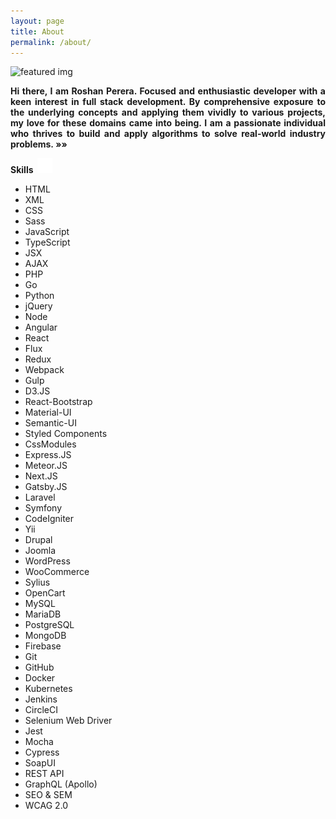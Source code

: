 ```yaml
---
layout: page
title: About
permalink: /about/
---
```

<main class="grid-container">
    <article class="featured">
        <div id="test" onmousedown='return false;' onselectstart='return false;'>
            <img class="center-block" src="https://avatars.githubusercontent.com/u/68834456?v=4" alt="featured img" width="200" height="200" role="img" />
        </div>
        <div style="text-align: justify;">   
            <div id="test" onmousedown='return false;' onselectstart='return false;'>
                <p><b>Hi there, I am Roshan Perera. Focused and enthusiastic developer with a keen interest in full stack development. By comprehensive exposure to the underlying concepts and applying them vividly to various projects, my love for these domains came into being. I am a passionate individual who thrives to build and apply algorithms to solve real-world industry problems.&nbsp;&raquo;&raquo;</b></p>
            </div>
        </div>
    </article>
</main>

<div class="skills">
    <div id="test" onmousedown='return false;' onselectstart='return false;'>
        <p><b>Skills&nbsp;&nbsp;<img src="https://raw.githubusercontent.com/roshanx911/roshanx911/master/animation-3.svg" /></b></p>
        <ul>
            <li>HTML</li>
            <li>XML</li>
            <li>CSS</li>
            <li>Sass</li>
            <li>JavaScript</li>
            <li>TypeScript</li>
            <li>JSX</li>
            <li>AJAX</li>
            <li>PHP</li>
            <li>Go</li>
            <li>Python</li>
            <li>jQuery</li>
            <li>Node</li>
            <li>Angular</li>
            <li>React</li>
            <li>Flux</li>
            <li>Redux</li>
            <li>Webpack</li>
            <li>Gulp</li>
            <li>D3.JS</li>
            <li>React-Bootstrap</li>
            <li>Material-UI</li>
            <li>Semantic-UI</li>   
            <li>Styled Components</li>
            <li>CssModules</li>
            <li>Express.JS</li>
            <li>Meteor.JS</li>
            <li>Next.JS</li>
            <li>Gatsby.JS</li>
            <li>Laravel</li>
            <li>Symfony</li>
            <li>CodeIgniter</li>
            <li>Yii</li>
            <li>Drupal</li>  
            <li>Joomla</li>            
            <li>WordPress</li>
            <li>WooCommerce</li>
            <li>Sylius</li>
            <li>OpenCart</li>
            <li>MySQL</li>
            <li>MariaDB</li>
            <li>PostgreSQL</li>
            <li>MongoDB</li>
            <li>Firebase</li>
            <li>Git</li>
            <li>GitHub</li>
            <li>Docker</li>
            <li>Kubernetes</li>
            <li>Jenkins</li>
            <li>CircleCI</li>
            <li>Selenium Web Driver</li>
            <li>Jest</li>
            <li>Mocha</li>
            <li>Cypress</li>
            <li>SoapUI</li>
            <li>REST API</li>
            <li>GraphQL (Apollo)</li>
            <li>SEO & SEM</li>
            <li>WCAG 2.0</li>
        </ul>
    </div>
</div>

<script src="/js/zepto.min.js"></script>
<script src="/js/jquery.min.js"></script>
<link rel="stylesheet" type="text/css" href="/css/styles.css"/>
